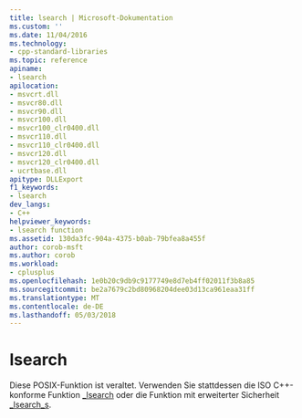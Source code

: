 ```yaml
---
title: lsearch | Microsoft-Dokumentation
ms.custom: ''
ms.date: 11/04/2016
ms.technology:
- cpp-standard-libraries
ms.topic: reference
apiname:
- lsearch
apilocation:
- msvcrt.dll
- msvcr80.dll
- msvcr90.dll
- msvcr100.dll
- msvcr100_clr0400.dll
- msvcr110.dll
- msvcr110_clr0400.dll
- msvcr120.dll
- msvcr120_clr0400.dll
- ucrtbase.dll
apitype: DLLExport
f1_keywords:
- lsearch
dev_langs:
- C++
helpviewer_keywords:
- lsearch function
ms.assetid: 130da3fc-904a-4375-b0ab-79bfea8a455f
author: corob-msft
ms.author: corob
ms.workload:
- cplusplus
ms.openlocfilehash: 1e0b20c9db9c9177749e8d7eb4ff02011f3b8a85
ms.sourcegitcommit: be2a7679c2bd80968204dee03d13ca961eaa31ff
ms.translationtype: MT
ms.contentlocale: de-DE
ms.lasthandoff: 05/03/2018
---
```

# <a name="lsearch"></a>lsearch

Diese POSIX-Funktion ist veraltet. Verwenden Sie stattdessen die ISO C++-konforme Funktion [_lsearch](lsearch.md) oder die Funktion mit erweiterter Sicherheit [_lsearch_s](lsearch-s.md).
